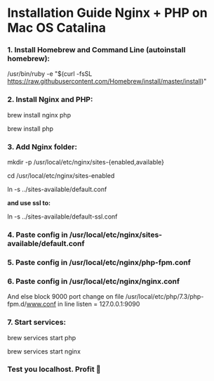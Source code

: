 # Installation Guide Nginx + PHP on Mac OS Catalina

### 1. Install Homebrew and Command Line (autoinstall homebrew): 
/usr/bin/ruby -e "$(curl -fsSL https://raw.githubusercontent.com/Homebrew/install/master/install)"

### 2. Install Nginx and PHP: 
brew install nginx php

brew install php

### 3. Add Nginx folder: 
mkdir -p /usr/local/etc/nginx/sites-{enabled,available} 

cd /usr/local/etc/nginx/sites-enabled 

ln -s ../sites-available/default.conf 

**and use ssl to:** 

ln -s ../sites-available/default-ssl.conf

### 4. Paste config in /usr/local/etc/nginx/sites-available/default.conf

### 5. Paste config in /usr/local/etc/nginx/php-fpm.conf

### 6. Paste config in /usr/local/etc/nginx/nginx.conf

And else block 9000 port change on file /usr/local/etc/php/7.3/php-fpm.d/www.conf in line listen = 127.0.0.1:9090

### 7. Start services:

brew services start php 

brew services start nginx


### Test you localhost. Profit 🎉
